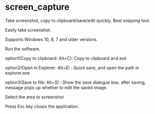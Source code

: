 # screen_capture
Take screenshot, copy to clipboard/save/edit quickly. Best snipping tool.


Easily take screenshot.

Supports Windows 10, 8, 7 and older versions.

Run the software.

option1(Copy to clipboard: Alt+C): Copy to clipboard and exit

option2(Open in Explorer: Alt+E) : Quick save, and open the path in explorer.exe

option3(Save to file: Alt+S)     : Show the save dialogue box. after saving, message pops up whether to edit the saved image.

Select the area to screenshot
  
Press Esc key closes the application.
